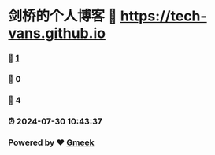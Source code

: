 # 剑桥的个人博客 :link: https://tech-vans.github.io 
### :page_facing_up: [1](https://tech-vans.github.io/tag.html) 
### :speech_balloon: 0 
### :hibiscus: 4 
### :alarm_clock: 2024-07-30 10:43:37 
### Powered by :heart: [Gmeek](https://github.com/Meekdai/Gmeek)
